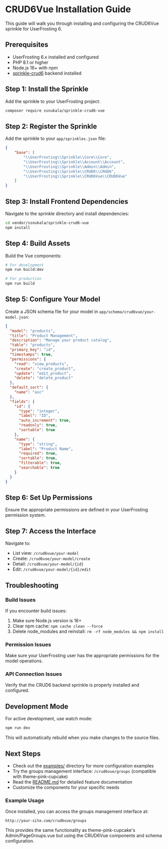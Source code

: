 # CRUD6Vue Installation Guide

This guide will walk you through installing and configuring the CRUD6Vue sprinkle for UserFrosting 6.

## Prerequisites

- UserFrosting 6.x installed and configured
- PHP 8.1 or higher
- Node.js 16+ with npm
- [sprinkle-crud6](https://github.com/ssnukala/sprinkle-crud6) backend installed

## Step 1: Install the Sprinkle

Add the sprinkle to your UserFrosting project:

```bash
composer require ssnukala/sprinkle-crud6-vue
```

## Step 2: Register the Sprinkle

Add the sprinkle to your `app/sprinkles.json` file:

```json
{
    "base": [
        "\\UserFrosting\\Sprinkle\\Core\\Core",
        "\\UserFrosting\\Sprinkle\\Account\\Account", 
        "\\UserFrosting\\Sprinkle\\Admin\\Admin",
        "\\UserFrosting\\Sprinkle\\CRUD6\\CRUD6",
        "\\UserFrosting\\Sprinkle\\CRUD6Vue\\CRUD6Vue"
    ]
}
```

## Step 3: Install Frontend Dependencies

Navigate to the sprinkle directory and install dependencies:

```bash
cd vendor/ssnukala/sprinkle-crud6-vue
npm install
```

## Step 4: Build Assets

Build the Vue components:

```bash
# For development
npm run build:dev

# For production
npm run build
```

## Step 5: Configure Your Model

Create a JSON schema file for your model in `app/schema/crud6vue/your-model.json`:

```json
{
  "model": "products",
  "title": "Product Management",
  "description": "Manage your product catalog",
  "table": "products",
  "primary_key": "id",
  "timestamps": true,
  "permissions": {
    "read": "view_products",
    "create": "create_product",
    "update": "edit_product",
    "delete": "delete_product"
  },
  "default_sort": {
    "name": "asc"
  },
  "fields": {
    "id": {
      "type": "integer",
      "label": "ID",
      "auto_increment": true,
      "readonly": true,
      "sortable": true
    },
    "name": {
      "type": "string",
      "label": "Product Name",
      "required": true,
      "sortable": true,
      "filterable": true,
      "searchable": true
    }
  }
}
```

## Step 6: Set Up Permissions

Ensure the appropriate permissions are defined in your UserFrosting permission system.

## Step 7: Access the Interface

Navigate to:
- List view: `/crud6vue/your-model`
- Create: `/crud6vue/your-model/create`
- Detail: `/crud6vue/your-model/{id}`
- Edit: `/crud6vue/your-model/{id}/edit`

## Troubleshooting

### Build Issues

If you encounter build issues:

1. Make sure Node.js version is 16+
2. Clear npm cache: `npm cache clean --force`
3. Delete node_modules and reinstall: `rm -rf node_modules && npm install`

### Permission Issues

Make sure your UserFrosting user has the appropriate permissions for the model operations.

### API Connection Issues

Verify that the CRUD6 backend sprinkle is properly installed and configured.

## Development Mode

For active development, use watch mode:

```bash
npm run dev
```

This will automatically rebuild when you make changes to the source files.

## Next Steps

- Check out the [examples/](examples/) directory for more configuration examples
- Try the groups management interface: `/crud6vue/groups` (compatible with theme-pink-cupcake)
- Read the [README.md](README.md) for detailed feature documentation
- Customize the components for your specific needs

### Example Usage

Once installed, you can access the groups management interface at:
```
http://your-site.com/crud6vue/groups
```

This provides the same functionality as theme-pink-cupcake's Admin/PageGroups.vue but using the CRUD6Vue components and schema configuration.